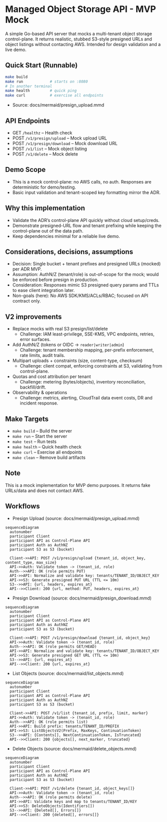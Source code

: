 # Managed Object Storage API - MVP Mock

A simple Go-based API server that mocks a multi-tenant object storage control-plane. It returns realistic, stubbed S3-style presigned URLs and object listings without contacting AWS. Intended for design validation and a live demo.

## Quick Start (Runnable)
```bash
make build
make run            # starts on :8080
# In another terminal
make health         # quick ping
make curl           # exercise all endpoints
```
- Source: docs/mermaid/presign_upload.mmd

## API Endpoints
- GET `/healthz` – Health check
- POST `/v1/presign/upload` – Mock upload URL
- POST `/v1/presign/download` – Mock download URL
- POST `/v1/list` – Mock object listing
- POST `/v1/delete` – Mock delete

## Demo Scope
- This is a mock control-plane: no AWS calls, no auth. Responses are deterministic for demo/testing.
- Basic input validation and tenant-scoped key formatting mirror the ADR.

## Why this implementation
- Validate the ADR’s control-plane API quickly without cloud setup/creds.
- Demonstrate presigned-URL flow and tenant prefixing while keeping the control-plane out of the data path.
- Keep dependencies minimal for a reliable live demo.

## Considerations, decisions, assumptions
- Decision: Single bucket + tenant prefixes and presigned URLs (mocked) per ADR MVP.
- Assumption: AuthN/Z (tenant/role) is out-of-scope for the mock; would be enforced before presign in production.
- Consideration: Responses mimic S3 presigned query params and TTLs to ease client integration later.
- Non-goals (here): No AWS SDK/KMS/ACLs/RBAC; focused on API contract only.

## V2 improvements 
- Replace mocks with real S3 presign/list/delete
  - Challenge: IAM least-privilege, SSE-KMS, VPC endpoints, retries, error surfaces.
- Add AuthN/Z (tokens or OIDC → `reader|writer|admin`)
  - Challenge: tenant membership mapping, per-prefix enforcement, rate limits, audit trails.
- Multipart uploads + constraints (size, content-type, checksum)
  - Challenge: client compat, enforcing constraints at S3, validating from control-plane.
- Quotas and cost attribution per tenant
  - Challenge: metering (bytes/objects), inventory reconciliation, backfill/drift.
- Observability & operations
  - Challenge: metrics, alerting, CloudTrail data event costs, DR and incident response.

## Make Targets
- `make build` – Build the server
- `make run` – Start the server
- `make test` – Run tests
- `make health` – Quick health check
- `make curl` – Exercise all endpoints
- `make clean` – Remove build artifacts

## Note
This is a mock implementation for MVP demo purposes. It returns fake URLs/data and does not contact AWS.

## Workflows

- Presign Upload (source: docs/mermaid/presign_upload.mmd)
```mermaid
sequenceDiagram
  autonumber
  participant Client
  participant API as Control-Plane API
  participant Auth as AuthNZ
  participant S3 as S3 (bucket)

  Client->>API: POST /v1/presign/upload {tenant_id, object_key, content_type, max_size}
  API->>Auth: Validate token -> (tenant_id, role)
  Auth-->>API: OK (role permits PUT)
  API->>API: Normalize and validate key: tenants/TENANT_ID/OBJECT_KEY
  API->>S3: Generate presigned PUT URL (TTL <= 10m)
  S3-->>API: {url, headers, expires_at}
  API-->>Client: 200 {url, method: PUT, headers, expires_at}
```

- Presign Download (source: docs/mermaid/presign_download.mmd)
```mermaid
sequenceDiagram
  autonumber
  participant Client
  participant API as Control-Plane API
  participant Auth as AuthNZ
  participant S3 as S3 (bucket)

  Client->>API: POST /v1/presign/download {tenant_id, object_key}
  API->>Auth: Validate token -> (tenant_id, role)
  Auth-->>API: OK (role permits GET/HEAD)
  API->>API: Normalize and validate key: tenants/TENANT_ID/OBJECT_KEY
  API->>S3: Generate presigned GET URL (TTL <= 10m)
  S3-->>API: {url, expires_at}
  API-->>Client: 200 {url, expires_at}
```

- List Objects (source: docs/mermaid/list_objects.mmd)
```mermaid
sequenceDiagram
  autonumber
  participant Client
  participant API as Control-Plane API
  participant Auth as AuthNZ
  participant S3 as S3 (bucket)

  Client->>API: POST /v1/list {tenant_id, prefix, limit, marker}
  API->>Auth: Validate token -> (tenant_id, role)
  Auth-->>API: OK (role permits list)
  API->>API: Build prefix: tenants/TENANT_ID/PREFIX
  API->>S3: ListObjectsV2(Prefix, MaxKeys, ContinuationToken)
  S3-->>API: {Contents[], NextContinuationToken, IsTruncated}
  API-->>Client: 200 {objects[], next_marker, truncated}
```

- Delete Objects (source: docs/mermaid/delete_objects.mmd)
```mermaid
sequenceDiagram
  autonumber
  participant Client
  participant API as Control-Plane API
  participant Auth as AuthNZ
  participant S3 as S3 (bucket)

  Client->>API: POST /v1/delete {tenant_id, object_keys[]}
  API->>Auth: Validate token -> (tenant_id, role)
  Auth-->>API: OK (role permits delete)
  API->>API: Validate keys and map to tenants/TENANT_ID/KEY
  API->>S3: DeleteObjects(Identifiers[])
  S3-->>API: {Deleted[], Errors[]}
  API-->>Client: 200 {deleted[], errors[]}
```
